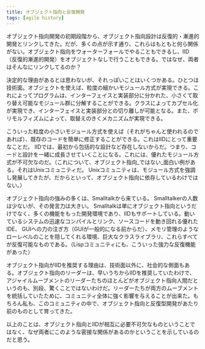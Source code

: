 ```yaml
---
title: オブジェクト指向と反復開発
tags: [agile history]
---
```


オブジェクト指向開発の初期段階から、オブジェクト指向設計は反復的・漸進的開発とリンクしてきた。だが、多くの点が示す通り、これらはもともと何ら関係がない。オブジェクト指向をウォーターフォールでやることもできるし、IID（反復的漸進的開発）をオブジェクトなしで行うこともできる。ではなぜ、両者はそんなにリンクしてるのか？

決定的な理由があるとは思わないが、それっぽいことはいくつかある。ひとつは技術面。オブジェクトを使えば、粒度の細かいモジュール方式が実現できる。これによってプログラムは、インターフェイスと実装部分に分かれた、小さくて取り替え可能なモジュール群に分解することができる。クラスによってカプセル化が実現でき、インターフェイスと実装部分との切り離しが可能となる。また、ポリモルフィズムによって、取替えのきくメカニズムが実現できる。

こういった粒度の小さいモジュール方式を使えば（それがちゃんと使われるのであれば）、既存のコードを簡単に修正することができる。これはIIDにとって重要なことだ。 IIDでは、最初から包括的な設計など存在しないからだ。つまり、コードと設計を一緒に成長させていくことになる。これには、優れたモジュール方式が不可欠なのだ。（これについて、オブジェクト指向_ではない_面白い例がある。それはUnixコミュニティだ。 Unixコミュニティは、モジュール方式を強調し発展してきたが、だからといって、オブジェクト指向に依存しているわけではない。）

オブジェクト指向の強みの多くは、Smalltalkから来ている。 Smalltalkerの人数は少ないが、その発言力は大きい。 Smalltalkは単にオブジェクト指向というだけでなく、多くの機能をもった開発環境であり、IIDもサポートしている。動いているシステムの迅速なコンパイルとリンク、ソースコードを動き回れる優れたIDE、 GUIへの力の注ぎ方（GUIが一般的になる前からだ）、メモリ管理のようなローレベルのことを隠してくれる環境、巨大なクラスライブラリ、これらすべてが反復可能なものである。（Lispコミュニティにも、こういった強力な反復機能があった）

オブジェクト指向がIIDを推奨する理由は、技術面以外に、社会的な側面もある。オブジェクト指向のリーダーは、早いうちからIIDを推奨していたわけで、アジャイルムーブメントのリーダーたちのほとんどがオブジェクト指向人間だというのも、別段、驚くことではないわけだ。リーダーたちが両方のムーブメントを統括していたために、コミュニティ全体に強く影響を与えることが出来た。もちろん私も、このコミュニティの中で、オブジェクト指向と反復型開発があたり前のものとして育ってきた。

以上のことは、オブジェクト指向とIIDが相互に必要不可欠なものということではなく、なぜ両者にこのような密接な関係があるのかということを示しているのだと思う。
